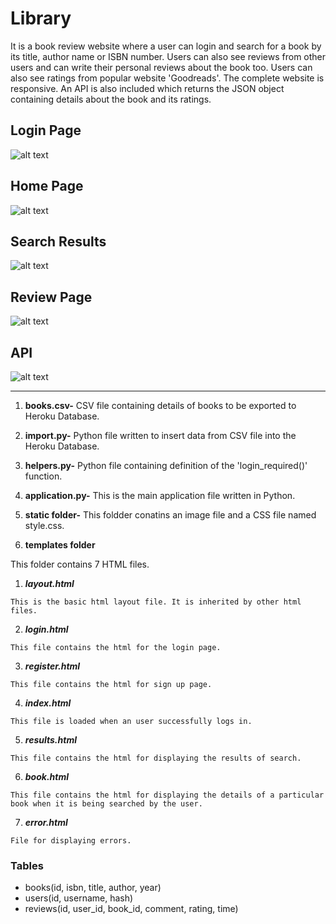 # Library 
It is a book review website where a user can login and search for a book by its title, author name or ISBN number. Users can also see reviews from other users and can write their personal reviews about the book too. Users can also see ratings from popular website 'Goodreads'. The complete website is responsive. An API is also included which returns the JSON object containing details about the book and its ratings.
## Login Page
![alt text](https://github.com/rodeketan/library/blob/main/Images/Screenshot%20(299).png)

## Home Page
![alt text](https://github.com/rodeketan/library/blob/main/Images/Screenshot%20(301).png)

## Search Results
![alt text](https://github.com/rodeketan/library/blob/main/Images/Screenshot%20(302).png)

## Review Page
![alt text](https://github.com/rodeketan/library/blob/main/Images/Screenshot%20(303).png)

## API
![alt text](https://github.com/rodeketan/library/blob/main/Images/Screenshot%20from%202021-06-18%2007-31-37.png)
***

1. **books.csv-** CSV file containing details of books to be exported to Heroku Database.

2. **import.py-** Python file written to insert data from CSV file into the Heroku Database.

3. **helpers.py-** Python file containing definition of the 'login_required()' function.

4. **application.py-** This is the main application file written in Python.

5. **static folder-** This foldder conatins an image file and a CSS file named style.css.

6. **templates folder**

This folder contains 7 HTML files.
  
  1. _**layout.html**_
     
    This is the basic html layout file. It is inherited by other html files.
  2. _**login.html**_

    This file contains the html for the login page.
  3. _**register.html**_
   
    This file contains the html for sign up page.
  4. _**index.html**_

    This file is loaded when an user successfully logs in.
  5. _**results.html**_

    This file contains the html for displaying the results of search.
  6. _**book.html**_

    This file contains the html for displaying the details of a particular book when it is being searched by the user.
  7. _**error.html**_

    File for displaying errors.

### Tables
- books(id, isbn, title, author, year)
- users(id, username, hash)
- reviews(id, user_id, book_id, comment, rating, time)



